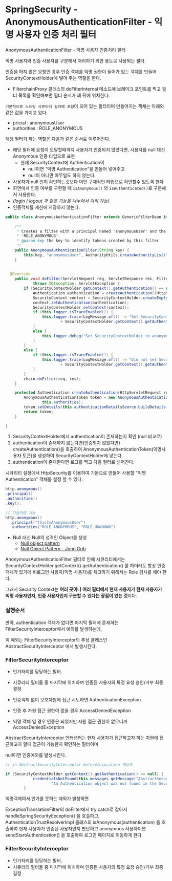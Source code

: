 

# SpringSecurity - AnonymousAuthenticationFilter - 익명 사용자 인증 처리 필터





AnonymousAuthenticationFilter - 익명 사용자 인증처리 필터

익명 사용자와 인증 사용자를 구분해서 처리하기 위한 용도로 사용되는 필터.

인증을 하지 않은 요청인 경우 인증 객체를 익명 권한이 들어가 있는 객체를 만들어 SecurityContextHolder에 넣어 주는 역할을 한다.

* FilterchainProxy 클래스의 doFilterInternal 메소드에 브레이크 포인트를 찍고 필터 목록을 확인해보면 필터 순서가 꽤 뒤에 위치한다.  



`기본적으로 스프링 시큐리티 필터에 포함`이 되어 있는 필터이며 만들어지는 객체는 아래와 같은 값을 가지고 있다.

- pricial : anonymousUser
- authorities : ROLE_ANONYMOUS



해당 필터가 하는 역할은 다음과 같은 순서로 이루어진다.

- 해당 필터에 요청이 도달할때까지 사용자가 인증되지 않았다면, 사용자를 null 대신 Anonymous 인증 타입으로 표현
  - 현재 SecurityContext에 Authentication이
    - null이면 “익명 Authentication”을 만들어 넣어주고
    - null이 아니면 아무일도 하지 않는다.
- 사용자가 null 인지 확인하는것보다 어떤 구체적인 타입으로 확인할수 있도록 한다
- 화면에서 인증 여부를 구현할 때 `isAnonymous()` 와 `isAuthenticated()`로 구분해서 사용한다.
- *(login / logout 과 같은 기능을 나누어서 처리 가능)*
- 인증객체를 세션에 저장하지 않는다.



```java
public class AnonymousAuthenticationFilter extends GenericFilterBean implements InitializingBean {
  
  	/**
	 * Creates a filter with a principal named "anonymousUser" and the single authority
	 * "ROLE_ANONYMOUS".
	 * @param key the key to identify tokens created by this filter
	 */
	public AnonymousAuthenticationFilter(String key) {
		this(key, "anonymousUser", AuthorityUtils.createAuthorityList("ROLE_ANONYMOUS"));
	}
  
  
  @Override
	public void doFilter(ServletRequest req, ServletResponse res, FilterChain chain)
			throws IOException, ServletException {
		if (SecurityContextHolder.getContext().getAuthentication() == null) {
			Authentication authentication = createAuthentication((HttpServletRequest) req);
			SecurityContext context = SecurityContextHolder.createEmptyContext();
			context.setAuthentication(authentication);
			SecurityContextHolder.setContext(context);
			if (this.logger.isTraceEnabled()) {
				this.logger.trace(LogMessage.of(() -> "Set SecurityContextHolder to "
						+ SecurityContextHolder.getContext().getAuthentication()));
			}
			else {
				this.logger.debug("Set SecurityContextHolder to anonymous SecurityContext");
			}
		}
		else {
			if (this.logger.isTraceEnabled()) {
				this.logger.trace(LogMessage.of(() -> "Did not set SecurityContextHolder since already authenticated "
						+ SecurityContextHolder.getContext().getAuthentication()));
			}
		}
		chain.doFilter(req, res);
	}

	protected Authentication createAuthentication(HttpServletRequest request) {
		AnonymousAuthenticationToken token = new AnonymousAuthenticationToken(this.key, this.principal,
				this.authorities);
		token.setDetails(this.authenticationDetailsSource.buildDetails(request));
		return token;
	}
  
}
```



1. SecurityContextHolder에서 authentication이 존재하는지 확인 (null 비교로)
2. authentication이 존재하지 않는다면(인증되지 않았다면) createAuthentication()을 호출하여 AnonymousAuthenticationToken(익명사용자 토큰)을 생성하여 SecurityContextHolder에 넣는다.
3. authentication이 존재한다면 로그를 찍고 다음 필터로 넘어간다. 



시큐리티 설정에서 HttpSecurity를 이용하여 기본으로 만들어 사용할 "익명 Authentication" 객체를 설정 할 수 있다.

```java
http.anonymous()
.principal()
.authorities()
.key();
  
// 다음처럼 가능
http.anonymous()
  .principal("thisIsAnonymousUser")
  .authorities("ROLE_ANONYMOUS", "ROLE_UNKNOWN")
```

- Null 대신 Null의 성격인 Object를 생성
  - [Null object pattern](https://en.wikipedia.org/wiki/Null_object_pattern)
  - [Null Object Pattern - John Grib](https://johngrib.github.io/wiki/null-object-pattern)



AnonymousAuthenticationFilter 필터로 인해 시큐리티에서는 SecurityContextHolder.getContext().getAuthentication() 를 하더라도 항상 인증 객체가 있기에 비로그인 사용자(익명 사용자)를 체크하기 위해서는 Role 검사를 해야 한다.

그래서 Security Context는 **여러 곳이나 여러 필터에서 현재 사용자가 현재 사용자가 익명 사용자인지, 인증 사용자인지 구분할 수 있다는 장점이 있는 것**이다.



### 실행순서

만약, authentication 객체가 없다면 마지막 필터에 존재하는 FilterSecurityInterceptor에서 예외를 발생하는데,

이 예외는 FilterSecurityInterceptor의 추상 클래스인 AbstractSecurityInterceptor 에서 발생시킨다.



### FilterSecurityInterceptor

- 인가처리를 담당하는 필터.
- 시큐리티 필터들 중 마지막에 위치하며 인증된 사용자의 특정 요청 승인/거부 최종 결정

- 인증객체 없이 보호자원에 접근 시도하면 AuthenticationException
- 인증 후 자원 접근 권한이 없을 경우 AccessDeniedException

* 익명 객체 일 경우 인증은 되었지만 자원 접근 권한이 없으니까 AccessDeniedException



AbstractSecurityInterceptor 인터셉터는 현재 사용자가 접근하고자 하는 자원에 접근하고자 할때 접근이 가능한지 확인하는 필터이며

null이면 인증예외를 발생시킨다.

```java
// in AbstractSecurityInterceptor beforeInvocation 메소드

if (SecurityContextHolder.getContext().getAuthentication() == null) {
			credentialsNotFound(this.messages.getMessage("AbstractSecurityInterceptor.authenticationNotFound",
					"An Authentication object was not found in the SecurityContext"), object, attributes);
		}
```

익명객체여서 인가를 못하는 예외가 발생하면

ExceptionTranslationFilter의 doFilter에서 try catch로  잡아서 handleSpringSecurityException() 을 호출하고, AuthenticationTrustResolverImpl 클래스의 isAnonymous(authentication) 를 호출하여  현재 사용자가 인증된 사용자인지 판단하고 anonymous 사용자이면 sendStartAuthentication() 을 호출하여 로그인 페이지로 이동하게 한다.



### FilterSecurityInterceptor

- 인가처리를 담당하는 필터.
- 시큐리티 필터들 중 마지막에 위치하며 인증된 사용자의 특정 요청 승인/거부 최종 결정